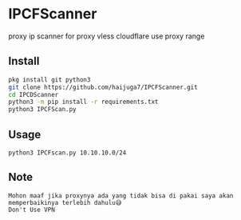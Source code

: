 # IPCFScanner
proxy ip scanner for proxy vless cloudflare use proxy range

## Install

```sh
pkg install git python3
git clone https://github.com/haijuga7/IPCFScanner.git
cd IPCDScanner
python3 -m pip install -r requirements.txt
python3 IPCFScan.py
```

## Usage

```
python3 IPCFscan.py 10.10.10.0/24
```

## Note

```
Mohon maaf jika proxynya ada yang tidak bisa di pakai saya akan memperbaikinya terlebih dahulu😅
Don't Use VPN
```
